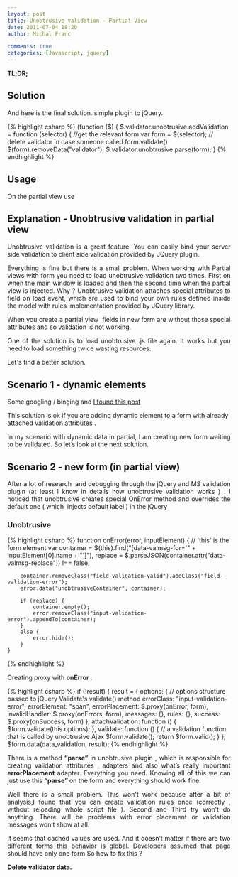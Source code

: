 ```yaml
---
layout: post
title: Unobtrusive validation - Partial View
date: 2011-07-04 18:20
author: Michal Franc

comments: true
categories: [Javascript, jquery]
---
```

<strong>TL;DR;</strong>

<h2>Solution</h2>
And here is the final solution. simple plugin to jQuery.

{% highlight csharp %}
(function ($) { 
    $.validator.unobtrusive.addValidation = function (selector) { 
    //get the relevant form 
    var form = $(selector); 
    // delete validator in case someone called form.validate()
    $(form).removeData("validator"); 
    $.validator.unobtrusive.parse(form); 
  }
{% endhighlight %}

<h2>Usage</h2>
On the partial view use

<h2>Explanation - Unobtrusive validation in partial view</h2>
<p align="justify">Unobtrusive validation is a great feature. You can easily bind your server side validation to client side validation provided by JQuery plugin.</p>
<p align="justify">Everything is fine but there is a small problem. When working with Partial views with form you need to load unobtrusive validation two times. First on when the main window is loaded and then the second time when the partial view is injected. Why ? Unobtrusive validation attaches special attributes to field on load event, which are used to bind your own rules defined inside the model with rules implementation provided by JQuery library.</p>
<p align="justify">When you create a partial view  fields in new form are without those special attributes and so validation is not working.</p>
<p align="justify">One of the solution is to load unobtrusive .js file again. It works but you need to load something twice wasting resources.</p>
Let's find a better solution.
<h2>Scenario 1 - dynamic elements</h2>
Some googling / binging and <a href="http://xhalent.wordpress.com/2011/01/24/applying-unobtrusive-validation-to-dynamic-content/">I found this post</a>

This solution is ok if you are adding dynamic element to a form with already attached validation attributes .
<p align="justify">In my scenario with dynamic data in partial, I am creating new form waiting to be validated. So let’s look at the next solution.</p>

<h2>Scenario 2 - new form (in partial view)</h2>

<p align="justify">After a lot of research  and debugging through the jQuery and MS validation plugin (at least I know in details how unobtrusive validation works ) . I noticed that unobtrusive creates special OnError method and overrides the default one ( which  injects default label ) in the jQuery</p>

<h3>Unobtrusive</h3>

{% highlight csharp %}
    function onError(error, inputElement) {  // 'this' is the form element
        var container = $(this).find("[data-valmsg-for='" + inputElement[0].name + "']"),
            replace = $.parseJSON(container.attr("data-valmsg-replace")) !== false;

        container.removeClass("field-validation-valid").addClass("field-validation-error");
        error.data("unobtrusiveContainer", container);

        if (replace) {
            container.empty();
            error.removeClass("input-validation-error").appendTo(container);
        }
        else {
            error.hide();
        }
    }
{% endhighlight %}

Creating proxy with <strong>onError </strong>:

{% highlight csharp %}
        if (!result) {
            result = {
                options: {  // options structure passed to jQuery Validate's validate() method
                    errorClass: "input-validation-error",
                    errorElement: "span",
                    errorPlacement: $.proxy(onError, form),
                    invalidHandler: $.proxy(onErrors, form),
                    messages: {},
                    rules: {},
                    success: $.proxy(onSuccess, form)
                },
                attachValidation: function () {
                    $form.validate(this.options);
                },
                validate: function () {  // a validation function that is called by unobtrusive Ajax
                    $form.validate();
                    return $form.valid();
                }
            };
            $form.data(data_validation, result);
{% endhighlight %}

<p align="justify">There is a method <strong>“parse”</strong> in unobtrusive plugin , which is responsible for creating validation attributes , adapters and also what’s really important <strong>errorPlacement</strong> adapter. Everything you need. Knowing all of this we can just use this <strong>“parse” </strong>on the form and everything should work fine.</p>

<p align="justify">Well there is a small problem. This won't work because after a bit of analysis,I found that you can create validation rules once (correctly , without reloading whole script file ). Second and Third try won’t do anything. There will be problems with error placement or validation messages won’t show at all.</p>

<p align="justify">It seems that cached values are used. And it doesn’t matter if there are two different forms this behavior is global. Developers assumed that page should have only one form.</p?

So how to fix this ?

<strong>Delete validator data.</strong>
